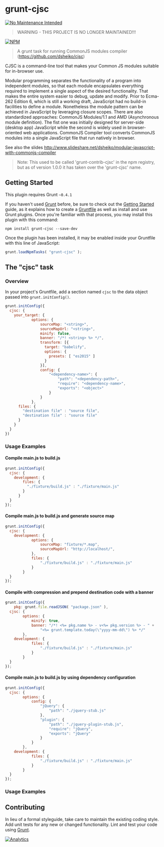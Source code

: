 # grunt-cjsc

[![No Maintenance Intended](http://unmaintained.tech/badge.svg)](http://unmaintained.tech/)

> WARNING - THIS PROJECT IS NO LONGER MAINTAINED!!!

[![NPM](https://nodei.co/npm/grunt-cjsc.png)](https://nodei.co/npm/grunt-cjsc/)

> A grunt task for running CommonJS modules compiler (https://github.com/dsheiko/cjsc)


CJSC is a command-line tool that makes your Common JS modules suitable for in-browser use.

Modular programming separates the functionality of a program into independent modules, so that each module
encapsulates everything required to implement a single aspect of the desired functionality. That makes the entire
system easier to debug, update and modify. Prior to Ecma-262 Edition 6, which is still a working draft,
JavaScript had no build-in facilities to define a module. Nonetheless the module pattern can be
achieved in JavaScript by leveraging closure scopes. There are also standardized
approaches: CommonJS Modules/1.1 and AMD (Asynchronous module definition).
The fist one was initially designed for server-side (desktop app) JavaScript while the second is widely used in
browser-oriented web applications. CommonJS Compiler tool converts CommonJS modules into a single JavaScript file that run natively in browser.

See also the slides http://www.slideshare.net/dsheiko/modular-javascript-with-commonjs-compiler

> Note: This used to be called 'grunt-contrib-cjsc' in the npm registry, but as of version 1.0.0 it has taken over the 'grunt-cjsc' name.

## Getting Started
This plugin requires Grunt `~0.4.1`

If you haven't used [Grunt](http://gruntjs.com/) before, be sure to check out the [Getting Started](http://gruntjs.com/getting-started) guide, as it explains how to create a [Gruntfile](http://gruntjs.com/sample-gruntfile) as well as install and use Grunt plugins. Once you're familiar with that process, you may install this plugin with this command:

```shell
npm install grunt-cjsc --save-dev
```

Once the plugin has been installed, it may be enabled inside your Gruntfile with this line of JavaScript:

```js
grunt.loadNpmTasks( "grunt-cjsc" );
```

## The "cjsc" task

### Overview
In your project's Gruntfile, add a section named `cjsc` to the data object passed into `grunt.initConfig()`.

```js
grunt.initConfig({
  cjsc: {
    your_target: {
			options: {
				sourceMap: "<string>",
				sourceMapUrl: "<string>",
				minify: false,
				banner: "/*! <string> %> */",
                transform: [{
                  target: "babelify",
                  options: {
                    presets: [ "es2015" ]
                  }
                }],
				config: {
					"<dependency-name>": {
						"path": "<dependency-path>",
						"require": "<dependency-name>",
						"exports": "<object>"
					}
				}
			},
      files: {
        "destination file" : "source file",
        "destination file" : "source file"
      }
    }
  }
})
```


### Usage Examples

#### Compile main.js to build.js
```js
grunt.initConfig({
  cjsc: {
    development: {
        files: {
          "./fixture/build.js" : "./fixture/main.js"
        }
      }
  }
});
```

#### Compile main.js to build.js and generate source map
```js
grunt.initConfig({
  cjsc: {
    development: {
			options: {
				sourceMap: "fixture/*.map",
				sourceMapUrl: "http://localhost/",
			},
			files: {
				"./fixture/build.js" : "./fixture/main.js"
			}
		}
  }
});
```

#### Compile with compression and prepend destination code with a banner
```js
grunt.initConfig({
	pkg: grunt.file.readJSON( "package.json" ),
  cjsc: {
		options: {
			minify: true,
			banner: "/*! <%= pkg.name %> - v<%= pkg.version %> - " +
				"<%= grunt.template.today(\"yyyy-mm-dd\") %> */"
		},
    development: {
			files: {
				"./fixture/build.js" : "./fixture/main.js"
			}
		}
  }
});
```

#### Compile main.js to build.js by using dependency configuration
```js
grunt.initConfig({
  cjsc: {
		options: {
			config: {
				"jQuery": {
					"path": "./jquery-stub.js"
				},
				"plugin": {
					"path": "./jquery-plugin-stub.js",
					"require": "jQuery",
					"exports": "jQuery"
				}
			}
		},
    development: {
			files: {
				"./fixture/build.js" : "./fixture/main.js"
			}
		}
  }
});
```

### Usage Examples

## Contributing
In lieu of a formal styleguide, take care to maintain the existing coding style. Add unit tests for any new or changed functionality. Lint and test your code using [Grunt](http://gruntjs.com/).

[![Analytics](https://ga-beacon.appspot.com/UA-1150677-13/dsheiko/grunt-cjsc)](http://githalytics.com/dsheiko/grunt-cjsc)
